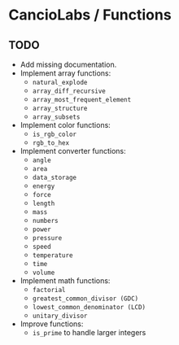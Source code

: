 # CancioLabs / Functions

## TODO

* Add missing documentation.
* Implement array functions:
  * `natural_explode`
  * `array_diff_recursive`
  * `array_most_frequent_element`
  * `array_structure`
  * `array_subsets`
* Implement color functions:
  * `is_rgb_color`
  * `rgb_to_hex`
* Implement converter functions:
  * `angle`
  * `area`
  * `data_storage`
  * `energy`
  * `force`
  * `length`
  * `mass`
  * `numbers`
  * `power`
  * `pressure`
  * `speed`
  * `temperature`
  * `time`
  * `volume`
* Implement math functions:
  * `factorial`
  * `greatest_common_divisor (GDC)`
  * `lowest_common_denominator (LCD)` 
  * `unitary_divisor`
* Improve functions:
  * `is_prime` to handle larger integers
